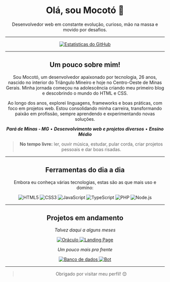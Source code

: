 <h1 align="center">Olá, sou Mocotó 👋</h1>

<p align="center">Desenvolvedor web em constante evolução, curioso, mão na massa e movido por desafios.</p>

---

<p align="center">
  <a href="https://github.com/granular-grogue/">
    <img alt="Estatísticas do GitHub" src="https://github-readme-stats.vercel.app/api?username=granular-grogue&show_icons=true&locale=pt-br&custom_title=Minhas%20Estatísticas%20😏&title_color=008000&text_color=ffffff&bg_color=00000000&border_color=ffffff&rank_icon=github&show=prs_merged&ring_color=008000&icon_color=008000" />
  </a>
</p>

---

<h2 align="center">Um pouco sobre mim!</h2>

<p align="center">Sou Mocotó, um desenvolvedor apaixonado por tecnologia, 26 anos, nascido no interior do Triângulo Mineiro e hoje no Centro-Oeste de Minas Gerais. Minha jornada começou na adolescência criando meu primeiro blog e descobrindo o mundo do HTML e CSS.</p>

<p align="center">Ao longo dos anos, explorei linguagens, frameworks e boas práticas, com foco em projetos web. Estou consolidando minha carreira, transformando paixão em profissão, sempre aprendendo e experimentando novas soluções.</p>

<p align="center"><b><em>Pará de Minas - MG</em></b> • <b><em>Desenvolvimento web e projetos diversos</em></b> • <b><em>Ensino Médio</em></b></p>

<blockquote align="center"><b>No tempo livre:</b> ler, ouvir música, estudar, pular corda, criar projetos pessoais e dar boas risadas.</blockquote>

---

<h2 align="center">Ferramentas do dia a dia</h2>

<p align="center">Embora eu conheça várias tecnologias, estas são as que mais uso e domino:</p>

<div align="center">
  <img alt="HTML5" src="https://img.shields.io/badge/HTML5-E34F26?style=for-the-badge&logo=html5&logoColor=white" />
  <img alt="CSS3" src="https://img.shields.io/badge/CSS3-1572B6?style=for-the-badge&logo=css3&logoColor=white" />
  <img alt="JavaScript" src="https://img.shields.io/badge/JavaScript-F7DF1E?style=for-the-badge&logo=javascript&logoColor=black" />
  <img alt="TypeScript" src="https://img.shields.io/badge/TypeScript-3178C6?style=for-the-badge&logo=typescript&logoColor=white" />
  <img alt="PHP" src="https://img.shields.io/badge/PHP-777BB4?style=for-the-badge&logo=php&logoColor=white" />
  <img alt="Node.js" src="https://img.shields.io/badge/Node.js-339933?style=for-the-badge&logo=node.js&logoColor=white" />
</div>

---

<h2 align="center">Projetos em andamento</h2>

<div align="center">
  <p><em>Talvez daqui a alguns meses</em></p>
  <a href="https://github.com/granular-grogue/oraculo">
    <img src="https://img.shields.io/badge/🔵_Oráculo-Em_breve-4A90E2?style=for-the-badge" alt="Oráculo">
  </a>
  <a href="https://github.com/granular-grogue/">
    <img src="https://img.shields.io/badge/🟢_Landing--Page-Em_breve-6B8F71?style=for-the-badge" alt="Landing Page">
  </a>

  <p><em>Um pouco mais pra frente</em></p>
  <a href="https://github.com/granular-grogue/">
    <img src="https://img.shields.io/badge/🔘_Banco_de_dados-Em_breve-F5EBDD?style=for-the-badge" alt="Banco de dados">
  </a>
  <a href="https://github.com/granular-grogue/">
    <img src="https://img.shields.io/badge/🔴_Bot-Em_breve-722F37?style=for-the-badge" alt="Bot">
  </a>
</div>

---

<blockquote align="center">
  Obrigado por visitar meu perfil! 😊
</blockquote>
